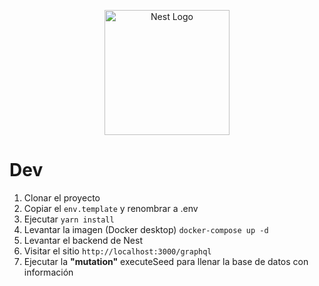 <p align="center">
  <a href="http://nestjs.com/" target="blank"><img src="https://nestjs.com/img/logo-small.svg" width="200" alt="Nest Logo" /></a>
</p>

# Dev

1. Clonar el proyecto
2. Copiar el ```env.template``` y renombrar a .env
3. Ejecutar
```yarn install```
4. Levantar la imagen (Docker desktop)
```docker-compose up -d```
5. Levantar el backend de Nest
6. Visitar el sitio
```http://localhost:3000/graphql```
7. Ejecutar la __"mutation"__ executeSeed para llenar la base de datos con información